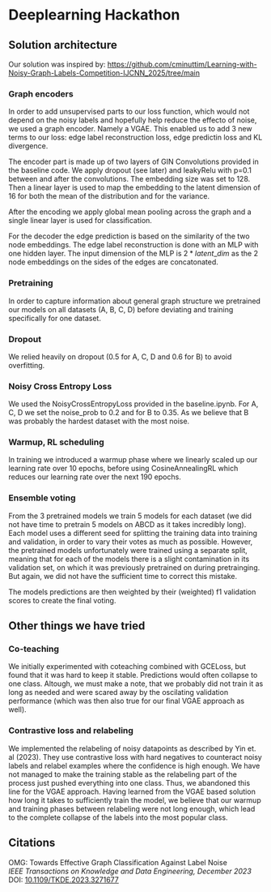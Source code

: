 # Deeplearning Hackathon

## Solution architecture

Our solution was inspired by: https://github.com/cminuttim/Learning-with-Noisy-Graph-Labels-Competition-IJCNN_2025/tree/main

### Graph encoders

In order to add unsupervised parts to our loss function, which would not depend on the noisy labels and hopefully help reduce the effecto of noise, we used a graph encoder. Namely a VGAE. This enabled us to add 3 new terms to our loss: edge label reconstruction loss, edge predictin loss and KL divergence. 

The encoder part is made up of two layers of GIN Convolutions provided in the baseline code. We apply dropout (see later) and leakyRelu with p=0.1 between and after the convolutions. The embedding size was set to 128. Then a linear layer is used to map the embedding to the latent dimension of 16 for both the mean of the distribution and for the variance. 

After the encoding we apply global mean pooling across the graph and a single linear layer is used for classification.

For the decoder the edge prediction is based on the similarity of the two node embeddings. The edge label reconstruction is done with an MLP with one hidden layer. The input dimension of the MLP is $2*latent\_dim$ as the 2 node embeddings on the sides of the edges are concatonated. 

### Pretraining

In order to capture information about general graph structure we pretrained our models on all datasets (A, B, C, D) before deviating and training specifically for one dataset. 

### Dropout 

We relied heavily on dropout (0.5 for A, C, D and 0.6 for B) to avoid overfitting. 

### Noisy Cross Entropy Loss

We used the NoisyCrossEntropyLoss provided in the baseline.ipynb. For A, C, D we set the noise_prob to 0.2 and for B to 0.35. As we believe that B was probably the hardest dataset with the most noise.

### Warmup, RL scheduling

In training we introduced a warmup phase where we linearly scaled up our learning rate over 10 epochs, before using CosineAnnealingRL which reduces our learning rate over the next 190 epochs.

### Ensemble voting

From the 3 pretrained models we train 5 models for each dataset (we did not have time to pretrain 5 models on ABCD as it takes incredibly long). Each model uses a different seed for splitting the training data into training and validation, in order to vary their votes as much as possible. However, the pretrained models unfortunately were trained using a separate split, meaning that for each of the models there is a slight contamination in its validation set, on which it was previously pretrained on during pretrainging. But again, we did not have the sufficient time to correct this mistake.

The models predictions are then weighted by their (weighted) f1 validation scores to create the final voting. 

## Other things we have tried

### Co-teaching

We initially experimented with coteaching combined with GCELoss, but found that it was hard to keep it stable. Predictions would often collapse to one class. Altough, we must make a note, that we probably did not train it as long as needed and were scared away by the oscilating validation performance (which was then also true for our final VGAE approach as well).

### Contrastive loss and relabeling

We implemented the relabeling of noisy datapoints as described by Yin et. al (2023). They use contrastive loss with hard negatives to counteract noisy labels and relabel examples where the confidence is high enough. We have not managed to make the training stable as the relabeling part of the process just pushed everything into one class. Thus, we abandoned this line for the VGAE approach. Having learned from the VGAE based solution how long it takes to sufficiently train the model, we believe that our warmup and training phases between relabeling were not long enough, which lead to the complete collapse of the labels into the most popular class. 


## Citations

OMG: Towards Effective Graph Classification Against Label Noise  
*IEEE Transactions on Knowledge and Data Engineering, December 2023*  
DOI: [10.1109/TKDE.2023.3271677](https://doi.org/10.1109/TKDE.2023.3271677)